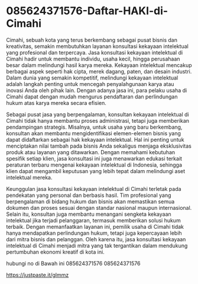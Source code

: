 # 085624371576-Daftar-HAKI-di-Cimahi
Cimahi, sebuah kota yang terus berkembang sebagai pusat bisnis dan kreativitas, semakin membutuhkan layanan konsultasi kekayaan intelektual yang profesional dan terpercaya. Jasa konsultasi kekayaan intelektual di Cimahi hadir untuk membantu individu, usaha kecil, hingga perusahaan besar dalam melindungi hasil karya mereka. Kekayaan intelektual mencakup berbagai aspek seperti hak cipta, merek dagang, paten, dan desain industri. Dalam dunia yang semakin kompetitif, melindungi kekayaan intelektual adalah langkah penting untuk mencegah penyalahgunaan karya atau inovasi Anda oleh pihak lain. Dengan adanya jasa ini, para pelaku usaha di Cimahi dapat dengan mudah mengurus pendaftaran dan perlindungan hukum atas karya mereka secara efisien.

Sebagai pusat jasa yang berpengalaman, konsultan kekayaan intelektual di Cimahi tidak hanya membantu proses administrasi, tetapi juga memberikan pendampingan strategis. Misalnya, untuk usaha yang baru berkembang, konsultan akan membantu mengidentifikasi elemen-elemen bisnis yang dapat didaftarkan sebagai hak kekayaan intelektual. Hal ini penting untuk menciptakan nilai tambah pada bisnis Anda sekaligus menjaga eksklusivitas produk atau layanan yang ditawarkan. Dengan memahami kebutuhan spesifik setiap klien, jasa konsultasi ini juga menawarkan edukasi terkait peraturan terbaru mengenai kekayaan intelektual di Indonesia, sehingga klien dapat mengambil keputusan yang lebih tepat dalam melindungi aset intelektual mereka.

Keunggulan jasa konsultasi kekayaan intelektual di Cimahi terletak pada pendekatan yang personal dan berbasis hasil. Tim profesional yang berpengalaman di bidang hukum dan bisnis akan memastikan semua dokumen dan proses sesuai dengan standar nasional maupun internasional. Selain itu, konsultan juga membantu menangani sengketa kekayaan intelektual jika terjadi pelanggaran, termasuk memberikan solusi hukum terbaik. Dengan memanfaatkan layanan ini, pemilik usaha di Cimahi tidak hanya mendapatkan perlindungan hukum, tetapi juga kepercayaan lebih dari mitra bisnis dan pelanggan. Oleh karena itu, jasa konsultasi kekayaan intelektual di Cimahi menjadi mitra yang tak tergantikan dalam mendukung pertumbuhan ekonomi kreatif di kota ini.

hubungi no di Bawah ini
085624371576
085624371576

https://justpaste.it/glmmz
